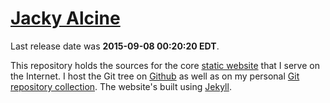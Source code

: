# [Jacky Alcine][1]

Last release date was **2015-09-08 00:20:20 EDT**.

This repository holds the sources for the core [static website][1] that I serve
on the Internet. I host the Git tree on [Github][2] as well as on my personal
[Git repository collection][3]. The website's built using [Jekyll][].

[1]: https://jacky.wtf/
[2]: https://github.com/jalcine/jalcine.me
[3]: http://git.jacky.wtf/website
[jekyll]: https://jekyllrb.com
